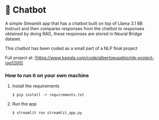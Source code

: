 # 💬 Chatbot 

A simple Streamlit app that has a chatbot built on top of Llama 3.1 8B Instruct and then compares responses from the chatbot to responses obtained by doing RAG, these responses are stored in Neural Bridge dataset.

This chatbot has been coded as a small part of a NLP final project

Full project at: [https://www.kaggle.com/code/albertoeusebio/nlp-project-rag1200]

### How to run it on your own machine

1. Install the requirements

   ```
   $ pip install -r requirements.txt
   ```

2. Run the app

   ```
   $ streamlit run streamlit_app.py
   ```
